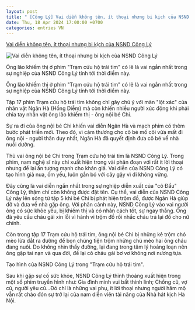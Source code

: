 ```yaml
---
layout: post
title: " [Công Lý] Vai diễn không tên, ít thoại nhưng bi kịch của NSND Công Lý"
date: Thu, 18 Apr 2024 17:00:00 +0700
categories: entries VN
---
```

[Vai diễn không tên, ít thoại nhưng bi kịch của NSND Công Lý](https://baoquangninh.vn/vai-dien-khong-ten-it-thoai-nhung-bi-kich-cua-nsnd-cong-ly-3294462.html)

![Vai diễn không tên, ít thoại nhưng bi kịch của NSND Công Lý](https://media.baoquangninh.vn/upload/image/202404/thumbnail/2203959_98e8292d2b71865bcbe71e272addfde7.jpg)

Ông lão khiếm thị ở phim "Trạm cứu hộ trái tim" có lẽ là vai ngắn nhất trong sự nghiệp của NSND Công Lý tính tới thời điểm này.

Ông lão khiếm thị ở phim "Trạm cứu hộ trái tim" có lẽ là vai ngắn nhất trong sự nghiệp của NSND Công Lý tính tới thời điểm này.

Tập 17 phim Trạm cứu hộ trái tim không chỉ gây chú ý với màn "lột xác" của nhân vật Ngân Hà (Hồng Diễm) mà còn khiến nhiều người xúc động khi phải chia tay nhân vật ông lão khiếm thị - ông nội bé Chi.

Sự ra đi của ông nội bé Chi khiến vai diễn Ngân Hà và mạch phim có thêm bước phát triển mới. Theo đó, vì cảm thương cho cô bé mồ côi vừa mất đi ông nội - người thân duy nhất, Ngân Hà đã quyết định đưa cô bé về nhà nuôi dưỡng.

Thủ vai ông nội bé Chi trong Trạm cứu hộ trái tim là NSND Công Lý. Trong phim, nam nghệ sĩ này chỉ xuất hiện trong vài phân đoạn với rất ít lời thoại nhưng để lại ấn tượng mạnh cho khán giả. Vai diễn của NSND Công Lý có tạo hình già nua, ốm yếu, luôn gắn bó với cây gậy vì đi không vững.

Đây cũng là vai diễn ngắn nhất trong sự nghiệp diễn xuất của "cô Đẩu" Công Lý, thậm chí còn không được đặt tên. Cụ thể, vai diễn của NSND Công Lý này lên sóng từ tập 5 khi bé Chi bị phát hiện trộm đồ, được Ngân Hà giúp đỡ và đưa về nhà gặp ông. Với phân cảnh này, NSND Công Lý vào vai người ông có sức khỏe yếu, bị khiếm thị và có nhân cách tốt, sự ngay thẳng. Ông đã yêu cầu cháu gái xin lỗi vì hành vi trộm đồ rồi nhắc cháu trả lại đồ cho nữ chính.

Còn trong tập 17 Trạm cứu hộ trái tim, ông nội bé Chi bị những kẻ trộm chó mèo lừa dắt ra đường để bọn chúng tiện trộm những chú mèo hai ông cháu đang nuôi. Do không nhìn thấy đường, lại đang trong tâm lý hoảng loạn nên ông gặp tai nạn và qua đời, để lại cô cháu gái bơ vơ không nơi nương tựa.

Tạo hình của NSND Công Lý trong "Trạm cứu hộ trái tim".

Sau khi gặp sự cố sức khỏe, NSND Công Lý thỉnh thoảng xuất hiện trong một số phim truyền hình như: Gia đình mình vui bất thình lình; Chồng cũ, vợ cũ, người yêu cũ...Đó chỉ là những vai phụ, ít lời thoại nhưng người hâm mộ vẫn rất chào đón sự trở lại của nam diễn viên tài năng của Nhà hát kịch Hà Nội.

